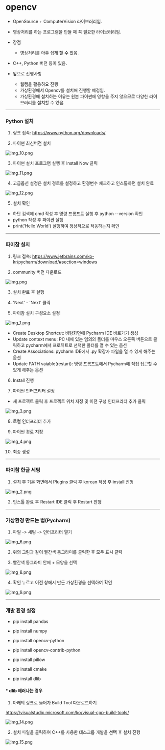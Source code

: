 # opencv
 - OpenSource + ComputerVision 라이브러리임.


 - 영상처리를 하는 프로그램을 만들 때 꼭 필요한 라이브러리임.


 - 장점
   * 영상처리를 아주 쉽게 할 수 있음.
 

 - C++, Python 버전 등이 있음.


 - 앞으로 진행사항
   * 웹캠을 활용하요 진행
   * 가상환경에서 Opencv를 설치해 진행할 예정임.
   * 가상환경에 설치하는 이유는 원본 파이썬에 영향을 주지 않으므로 다양한 라이브러리를 설치할 수 있음.

---
### Python 설치
1. 링크 접속: https://www.python.org/downloads/


2. 파이썬 최신버전 설치

![img_10.png](img_10.png)


3. 파이썬 설치 프로그램 실행 후 Install Now 클릭

![img_11.png](img_11.png)


4. 고급옵션 설정은 설치 경로를 설정하고 환경변수 체크하고 인스톨하면 설치 완료

![img_12.png](img_12.png)


5. 설치 확인
 - 하단 검색에 cmd 작성 후 명령 프롬프트 실행 후 python --version 확인
 - python 작성 후 파이썬 실행
 - print('Hello World') 실행하여 정상적으로 작동하는지 확인

---

### 파이참 설치
1. 링크 접속: https://www.jetbrains.com/ko-kr/pycharm/download/#section=windows


2. community 버전 다운로드

![img.png](img.png)


3. 설치 완료 후 실행


4. 'Next' - 'Next' 클릭


5. 파이참 설치 구성요소 설정

![img_1.png](img_1.png)

 - Create Desktop Shortcut: 바탕화면에 Pycharm IDE 바로가기 생성
 - Update context menu: PC 내에 있는 임의의 폴더를 마우스 오른쪽 버튼으로 클릭하고 pycharm에서 프로젝트로 선택한 폴더를 열 수 있는 옵션
 - Create Associations: pycharm IDE에서 .py 확장자 파일을 열 수 있게 해주는 옵션
 - Update PATH vaiable(restart): 명령 프롬프트에서 Pycharm에 직접 접근할 수 있게 해주는 옵션


6. Install 진행


7. 파이썬 인터프리터 설정
 - 새 프로젝트 클릭 후 프로젝트 위치 지정 및 이전 구성 인터프리터 추가 클릭

![img_3.png](img_3.png)


8. 로컬 인터프리터 추가


9. 파이썬 경로 지정

![img_4.png](img_4.png)

10. 최종 생성

---
### 파이참 한글 세팅
1. 설치 후 기본 화면에서 Plugins 클릭 후 korean 작성 후 install 진행

![img_2.png](img_2.png)


2. 인스톨 완료 후 Restart IDE 클릭 후 Restart 진행

---

### 가상환경 만드는 법(Pycharm)
1. 파일 -> 세팅 -> 인터프리터 열기

![img_6.png](img_6.png)


2. 위의 그림과 같이 빨간색 동그라미를 클릭한 후 모두 표시 클릭


3. 빨간색 동그라미 안에 + 모양을 선택

![img_8.png](img_8.png)

4. 확인 누르고 이전 창에서 만든 가상환경을 선택하여 확인

![img_9.png](img_9.png)


---
### 개발 환경 설정
- pip install pandas

- pip install numpy

- pip install opencv-python

- pip install opencv-contrib-python

- pip install pillow

- pip install cmake

- pip install dlib

#### * dlib 에러나는 경우
1. 아래의 링크로 들어가 Build Tool 다운로드하기

https://visualstudio.microsoft.com/ko/visual-cpp-build-tools/

![img_14.png](img_14.png)


2. 설치 파일을 클릭하여 C++를 사용한 데스크톱 개발을 선택 후 설치 진행

![img_15.png](img_15.png)
